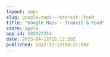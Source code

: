```yaml
---
layout: apps
slug: google-maps---transit--food
title: "Google Maps - Transit & Food"
store: apple
app_id: 585027354
date: 2023-04-13T15:12:10Z
published: 2012-12-13T04:21:00Z
---
```

